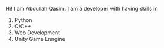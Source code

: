 Hi!
I am Abdullah Qasim.
I am a developer with having skills in
1. Python
2. C/C++
3. Web Development
4. Unity Game Enngine

